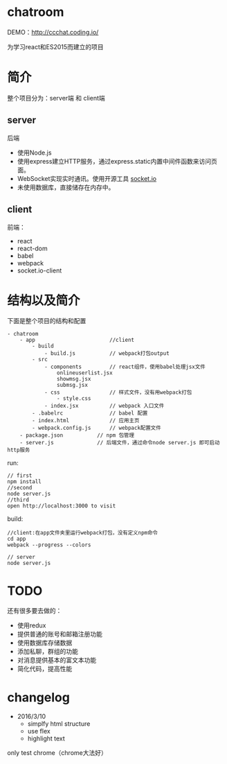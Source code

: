 # chatroom

DEMO：http://ccchat.coding.io/

为学习react和ES2015而建立的项目

# 简介

整个项目分为：server端 和 client端 

## server

后端

- 使用Node.js
- 使用express建立HTTP服务，通过express.static内置中间件函数来访问页面。
- WebSocket实现实时通讯。使用开源工具 [socket.io](http://socket.io/)
- 未使用数据库，直接储存在内存中。

## client

前端：

- react
- react-dom
- babel
- webpack
- socket.io-client

# 结构以及简介

下面是整个项目的结构和配置

```
- chatroom
    - app                        //client 
        - build
            - build.js           // webpack打包output
        - src
            - components         // react组件，使用babel处理jsx文件
                onlineuserlist.jsx
                showmsg.jsx
                submsg.jsx
            - css                // 样式文件，没有用webpack打包
                - style.css
            - index.jsx          // webpack 入口文件
        - .babelrc               // babel 配置
        - index.html             // 应用主页
        - webpack.config.js      // webpack配置文件
    - package.json           // npm 包管理
    - server.js              // 后端文件，通过命令node server.js 即可启动http服务
```

run:

```
// first
npm install
//second
node server.js
//third
open http://localhost:3000 to visit
```

build:

```
//client:在app文件夹里运行webpack打包，没有定义npm命令
cd app
webpack --progress --colors  

// server
node server.js
```


# TODO

还有很多要去做的：

- 使用redux
- 提供普通的账号和邮箱注册功能
- 使用数据库存储数据
- 添加私聊，群组的功能
- 对消息提供基本的富文本功能
- 简化代码，提高性能


# changelog

- 2016/3/10
    - simplfy html structure
    - use flex
    - highlight text

only test chrome（chrome大法好）